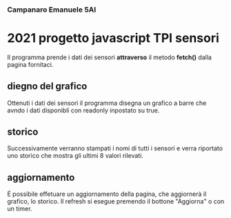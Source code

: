 ### Campanaro Emanuele 5AI 
# 2021 progetto javascript TPI sensori
Il programma prende i dati dei sensori **attraverso** il metodo **fetch()** dalla pagina fornitaci.

## diegno del grafico
Ottenuti i dati dei sensori il programma disegna un grafico a barre che avndo i dati disponibli con readonly inpostato su true.

## storico 
Successivamente verranno stampati i nomi di tutti i sensori e verra riportato uno storico che mostra gli ultimi 8 valori rilevati.

## aggiornamento
É possibile effetuare un aggiornamento della pagina, che aggiornerà il grafico, lo storico. Il refresh si esegue premendo il bottone "Aggiorna" o con un timer.